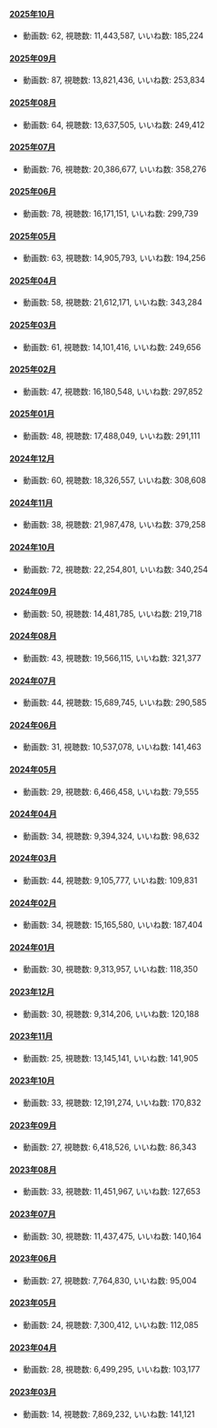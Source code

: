 #### [2025年10月](videos/202510 "wikilink")

-   動画数: 62, 視聴数: 11,443,587, いいね数: 185,224

#### [2025年09月](videos/202509 "wikilink")

-   動画数: 87, 視聴数: 13,821,436, いいね数: 253,834

#### [2025年08月](videos/202508 "wikilink")

-   動画数: 64, 視聴数: 13,637,505, いいね数: 249,412

#### [2025年07月](videos/202507 "wikilink")

-   動画数: 76, 視聴数: 20,386,677, いいね数: 358,276

#### [2025年06月](videos/202506 "wikilink")

-   動画数: 78, 視聴数: 16,171,151, いいね数: 299,739

#### [2025年05月](videos/202505 "wikilink")

-   動画数: 63, 視聴数: 14,905,793, いいね数: 194,256

#### [2025年04月](videos/202504 "wikilink")

-   動画数: 58, 視聴数: 21,612,171, いいね数: 343,284

#### [2025年03月](videos/202503 "wikilink")

-   動画数: 61, 視聴数: 14,101,416, いいね数: 249,656

#### [2025年02月](videos/202502 "wikilink")

-   動画数: 47, 視聴数: 16,180,548, いいね数: 297,852

#### [2025年01月](videos/202501 "wikilink")

-   動画数: 48, 視聴数: 17,488,049, いいね数: 291,111

#### [2024年12月](videos/202412 "wikilink")

-   動画数: 60, 視聴数: 18,326,557, いいね数: 308,608

#### [2024年11月](videos/202411 "wikilink")

-   動画数: 38, 視聴数: 21,987,478, いいね数: 379,258

#### [2024年10月](videos/202410 "wikilink")

-   動画数: 72, 視聴数: 22,254,801, いいね数: 340,254

#### [2024年09月](videos/202409 "wikilink")

-   動画数: 50, 視聴数: 14,481,785, いいね数: 219,718

#### [2024年08月](videos/202408 "wikilink")

-   動画数: 43, 視聴数: 19,566,115, いいね数: 321,377

#### [2024年07月](videos/202407 "wikilink")

-   動画数: 44, 視聴数: 15,689,745, いいね数: 290,585

#### [2024年06月](videos/202406 "wikilink")

-   動画数: 31, 視聴数: 10,537,078, いいね数: 141,463

#### [2024年05月](videos/202405 "wikilink")

-   動画数: 29, 視聴数: 6,466,458, いいね数: 79,555

#### [2024年04月](videos/202404 "wikilink")

-   動画数: 34, 視聴数: 9,394,324, いいね数: 98,632

#### [2024年03月](videos/202403 "wikilink")

-   動画数: 44, 視聴数: 9,105,777, いいね数: 109,831

#### [2024年02月](videos/202402 "wikilink")

-   動画数: 34, 視聴数: 15,165,580, いいね数: 187,404

#### [2024年01月](videos/202401 "wikilink")

-   動画数: 30, 視聴数: 9,313,957, いいね数: 118,350

#### [2023年12月](videos/202312 "wikilink")

-   動画数: 30, 視聴数: 9,314,206, いいね数: 120,188

#### [2023年11月](videos/202311 "wikilink")

-   動画数: 25, 視聴数: 13,145,141, いいね数: 141,905

#### [2023年10月](videos/202310 "wikilink")

-   動画数: 33, 視聴数: 12,191,274, いいね数: 170,832

#### [2023年09月](videos/202309 "wikilink")

-   動画数: 27, 視聴数: 6,418,526, いいね数: 86,343

#### [2023年08月](videos/202308 "wikilink")

-   動画数: 33, 視聴数: 11,451,967, いいね数: 127,653

#### [2023年07月](videos/202307 "wikilink")

-   動画数: 30, 視聴数: 11,437,475, いいね数: 140,164

#### [2023年06月](videos/202306 "wikilink")

-   動画数: 27, 視聴数: 7,764,830, いいね数: 95,004

#### [2023年05月](videos/202305 "wikilink")

-   動画数: 24, 視聴数: 7,300,412, いいね数: 112,085

#### [2023年04月](videos/202304 "wikilink")

-   動画数: 28, 視聴数: 6,499,295, いいね数: 103,177

#### [2023年03月](videos/202303 "wikilink")

-   動画数: 14, 視聴数: 7,869,232, いいね数: 141,121

